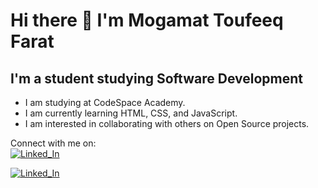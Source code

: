 
# Hi there 👋 I'm Mogamat Toufeeq Farat
## I'm a student studying Software Development
- I am studying at CodeSpace Academy.
- I am currently learning HTML, CSS, and JavaScript.
- I am interested in collaborating with others on Open Source projects.

Connect with me on:
<br>
[![Linked_In](https://img.shields.io/badge/Linked_In-0077B5?style=for-the-badge&logo=LinkedIn&logoColor=white)](https://www.linkedin.com/in/mogamat-toufeeq-farat-a5bb72271/)

[![Linked_In](https://img.shields.io/badge/Discord-000000?style=for-the-badge&logo=Discord&logoColor=white)](https://discordapp.com/users/495831612592750593/)











<!--
**Toufeeq1/Toufeeq1** is a ✨ _special_ ✨ repository because its `README.md` (this file) appears on your GitHub profile.

Here are some ideas to get you started:

- 🔭 I’m currently working on ...
- 🌱 I’m currently learning ...
- 👯 I’m looking to collaborate on ...
- 🤔 I’m looking for help with ...
- 💬 Ask me about ...
- 📫 How to reach me: ...
- 😄 Pronouns: ...
- ⚡ Fun fact: ...
-->
